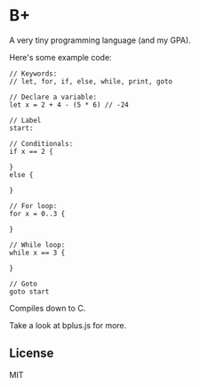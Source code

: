 # B+

A very tiny programming language (and my GPA).

Here's some example code:
```
// Keywords:
// let, for, if, else, while, print, goto

// Declare a variable:
let x = 2 + 4 - (5 * 6) // -24

// Label
start:

// Conditionals:
if x == 2 {

}
else {

}

// For loop:
for x = 0..3 {

}

// While loop:
while x == 3 {

}

// Goto
goto start

```
Compiles down to C.

Take a look at bplus.js for more.

## License

MIT